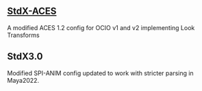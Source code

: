 <h2><a href="https://github.com/sharktacos/OpenColorIO-configs/tree/main/StdX_ACES">StdX-ACES</a></h2>
A modified ACES 1.2 config for OCIO v1 and v2 implementing Look Transforms


<h2>StdX3.0</h2>
Modified SPI-ANIM config updated to work with stricter parsing in Maya2022.
